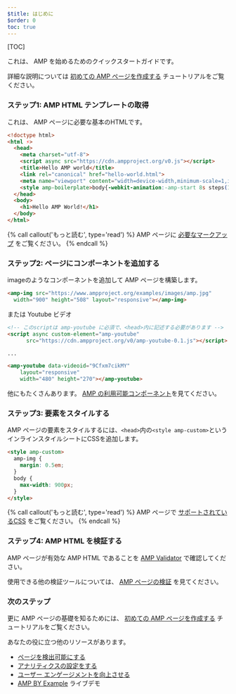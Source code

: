 ```yaml
---
$title: はじめに
$order: 0
toc: true
---
```

[TOC]

これは、 AMP を始めるためのクイックスタートガイドです。

詳細な説明については [初めての AMP ページを作成する](/ja/docs/tutorials/create.html) チュートリアルをご覧ください。

### ステップ1: AMP HTML テンプレートの取得

これは、 AMP ページに必要な基本のHTMLです。

```html
<!doctype html>
<html ⚡>
  <head>
    <meta charset="utf-8">
    <script async src="https://cdn.ampproject.org/v0.js"></script>
    <title>Hello AMP world</title>
    <link rel="canonical" href="hello-world.html">
    <meta name="viewport" content="width=device-width,minimum-scale=1,initial-scale=1">
    <style amp-boilerplate>body{-webkit-animation:-amp-start 8s steps(1,end) 0s 1 normal both;-moz-animation:-amp-start 8s steps(1,end) 0s 1 normal both;-ms-animation:-amp-start 8s steps(1,end) 0s 1 normal both;animation:-amp-start 8s steps(1,end) 0s 1 normal both}@-webkit-keyframes -amp-start{from{visibility:hidden}to{visibility:visible}}@-moz-keyframes -amp-start{from{visibility:hidden}to{visibility:visible}}@-ms-keyframes -amp-start{from{visibility:hidden}to{visibility:visible}}@-o-keyframes -amp-start{from{visibility:hidden}to{visibility:visible}}@keyframes -amp-start{from{visibility:hidden}to{visibility:visible}}</style><noscript><style amp-boilerplate>body{-webkit-animation:none;-moz-animation:none;-ms-animation:none;animation:none}</style></noscript>
  </head>
  <body>
    <h1>Hello AMP World!</h1>
  </body>
</html>
```

{% call callout('もっと読む', type='read') %}
AMP ページに [必要なマークアップ](/ja/docs/reference/spec.html#required-markup) をご覧ください。
{% endcall %}

### ステップ2: ページにコンポーネントを追加する

imageのようなコンポーネントを追加して AMP ページを構築します。

```html
<amp-img src="https://www.ampproject.org/examples/images/amp.jpg"
  width="900" height="508" layout="responsive"></amp-img>
```

または Youtube ビデオ

```html
<!-- このscriptは amp-youtube に必須で、<head>内に記述する必要があります -->
<script async custom-element="amp-youtube"
      src="https://cdn.ampproject.org/v0/amp-youtube-0.1.js"></script>

...

<amp-youtube data-videoid="9Cfxm7cikMY"
    layout="responsive"
    width="480" height="270"></amp-youtube>
```

他にもたくさんあります。 [AMP の利用可能コンポーネント](/ja/docs/reference/components.html)を見てください。

### ステップ3: 要素をスタイルする

AMP ページの要素をスタイルするには、`<head>`内の`<style amp-custom>`というインラインスタイルシートにCSSを追加します。

```html
<style amp-custom>
  amp-img {
    margin: 0.5em;
  }
  body {
    max-width: 900px;
  }
</style>
```

{% call callout('もっと読む', type='read') %}
AMP ページで [サポートされているCSS](/ja/docs/guides/responsive/style_pages.html) をご覧ください。
{% endcall %}

### ステップ4: AMP HTML を検証する

AMP ページが有効な AMP HTML であることを [AMP Validator](https://validator.ampproject.org/) で確認してください。

使用できる他の検証ツールについては、 [AMP ページの検証](/ja/docs/guides/validate.html) を見てください。

### 次のステップ

更に AMP ページの基礎を知るためには、 [初めての AMP ページを作成する](/ja/docs/tutorials/create.html) チュートリアルをご覧ください。

あなたの役に立つ他のリソースがあります。

* [ページを検出可能にする](/ja/docs/guides/discovery.html)
* [アナリティクスの設定をする](/ja/docs/guides/analytics_amp.html)
* [ユーザー エンゲージメントを向上させる](/ja/docs/guides/engagement.html)
* [AMP BY Example](https://ampbyexample.com/) ライブデモ
